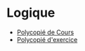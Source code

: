 # Logique

- [Polycopié de Cours](coursLogique2019-2020.pdf)
- [Polycopié d'exercice](polyL1_logique_2019_2020.pdf)
